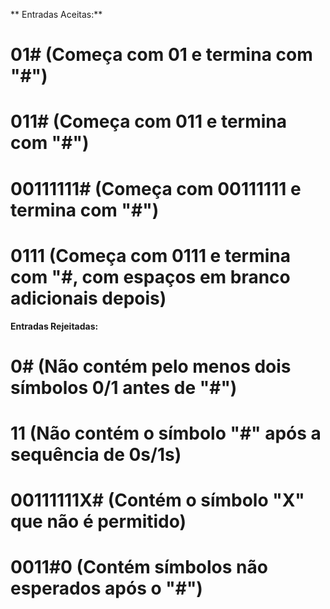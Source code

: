 

** Entradas Aceitas:**
 
# **01#** (Começa com 01 e termina com "#")
# **011#** (Começa com 011 e termina com "#")
# **00111111#** (Começa com 00111111 e termina com "#")
# **0111** (Começa com 0111 e termina com "#, com espaços em branco adicionais depois)

**Entradas Rejeitadas:**

 # **0#** (Não contém pelo menos dois símbolos 0/1 antes de "#")
# **11** (Não contém o símbolo "#" após a sequência de 0s/1s)
 # **00111111X#** (Contém o símbolo "X" que não é permitido)
# **0011#0** (Contém símbolos não esperados após o "#")
